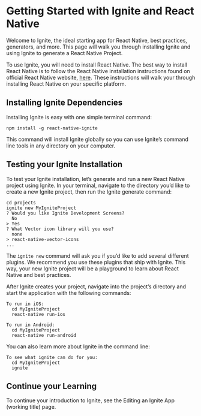 # Getting Started with Ignite and React Native

Welcome to Ignite, the ideal starting app for React Native, best practices, generators, and more. This page will walk you through installing Ignite and using Ignite to generate a React Native Project.

To use Ignite, you will need to install React Native. The best way to install React Native is to follow the React Native installation instructions found on official React Native website, [here](http://facebook.github.io/react-native/docs/getting-started.html). These instructions will walk your through installing React Native on your specific platform.

## Installing Ignite Dependencies

Installing Ignite is easy with one simple terminal command:

```
npm install -g react-native-ignite
```

This command will install Ignite globally so you can use Ignite’s command line tools in any directory on your computer.

## Testing your Ignite Installation

To test your Ignite installation, let’s generate and run a new React Native project using Ignite. In your terminal, navigate to the directory you’d like to create a new Ignite project, then run the Ignite generate command:

```
cd projects
ignite new MyIgniteProject
? Would you like Ignite Development Screens?
  No
> Yes
? What Vector icon library will you use?
  none
> react-native-vector-icons
...
```

The `ignite new` command will ask you if you’d like to add several different plugins. We recommend you use these plugins that ship with Ignite. This way, your new Ignite project will be a playground to learn about React Native and best practices.

After Ignite creates your project, navigate into the project’s directory and start the application with the following commands:


```
To run in iOS:
  cd MyIgniteProject
  react-native run-ios

To run in Android:
  cd MyIgniteProject
  react-native run-android
```

You can also learn more about Ignite in the command line:

```
To see what ignite can do for you:
  cd MyIgniteProject
  ignite
```

## Continue your Learning

To continue your introduction to Ignite, see the Editing an Ignite App (working title) page.
